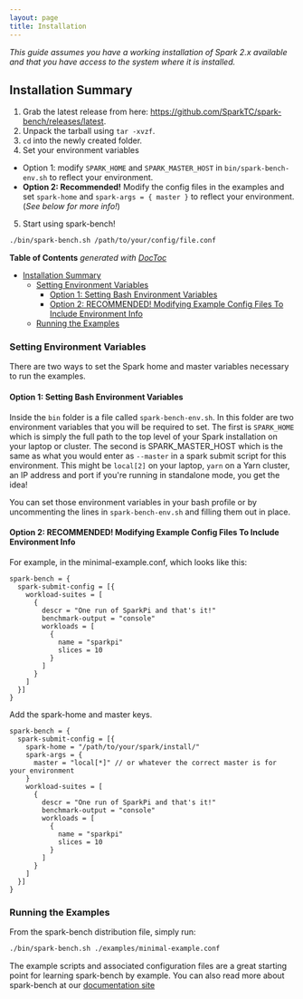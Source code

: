 ```yaml
---
layout: page
title: Installation
---
```


_This guide assumes you have a working installation of Spark 2.x available and that you have access
to the system where it is installed._

## Installation Summary

1. Grab the latest release from here: <https://github.com/SparkTC/spark-bench/releases/latest>.
2. Unpack the tarball using `tar -xvzf`.
3. `cd` into the newly created folder.
4. Set your environment variables
  - Option 1: modify `SPARK_HOME` and `SPARK_MASTER_HOST` in `bin/spark-bench-env.sh` to reflect your environment. 
  - **Option 2: Recommended!** Modify the config files in the examples and set `spark-home` and `spark-args = { master }` 
  to reflect your environment. (_See below for more info!_)
5. Start using spark-bench!
```bash
./bin/spark-bench.sh /path/to/your/config/file.conf
```

<!-- START doctoc generated TOC please keep comment here to allow auto update -->
<!-- DON'T EDIT THIS SECTION, INSTEAD RE-RUN doctoc TO UPDATE -->
**Table of Contents**  *generated with [DocToc](https://github.com/thlorenz/doctoc)*

- [Installation Summary](#installation-summary)
  - [Setting Environment Variables](#setting-environment-variables)
    - [Option 1: Setting Bash Environment Variables](#option-1-setting-bash-environment-variables)
    - [Option 2: RECOMMENDED! Modifying Example Config Files To Include Environment Info](#option-2-recommended-modifying-example-config-files-to-include-environment-info)
  - [Running the Examples](#running-the-examples)

<!-- END doctoc generated TOC please keep comment here to allow auto update -->

### Setting Environment Variables
There are two ways to set the Spark home and master variables necessary to run the examples. 

#### Option 1: Setting Bash Environment Variables
Inside the `bin` folder is a file called `spark-bench-env.sh`. In this folder are two environment variables
that you will be required to set. The first is `SPARK_HOME` which is simply the full path to the top level of your
Spark installation on your laptop or cluster. The second is SPARK_MASTER_HOST which is the same as what you
would enter as `--master` in a spark submit script for this environment. This might be `local[2]` on your laptop,
`yarn` on a Yarn cluster, an IP address and port if you're running in standalone mode, you get the idea!

You can set those environment variables in your bash profile or by uncommenting the lines in `spark-bench-env.sh`
and filling them out in place.

#### Option 2: RECOMMENDED! Modifying Example Config Files To Include Environment Info
For example, in the minimal-example.conf, which looks like this:
```hocon
spark-bench = {
  spark-submit-config = [{
    workload-suites = [
      {
        descr = "One run of SparkPi and that's it!"
        benchmark-output = "console"
        workloads = [
          {
            name = "sparkpi"
            slices = 10
          }
        ]
      }
    ]
  }]
}
```

Add the spark-home and master keys.
```hocon
spark-bench = {
  spark-submit-config = [{
    spark-home = "/path/to/your/spark/install/" 
    spark-args = {
      master = "local[*]" // or whatever the correct master is for your environment
    }
    workload-suites = [
      {
        descr = "One run of SparkPi and that's it!"
        benchmark-output = "console"
        workloads = [
          {
            name = "sparkpi"
            slices = 10
          }
        ]
      }
    ]
  }]
}
```

### Running the Examples
From the spark-bench distribution file, simply run:

```bash
./bin/spark-bench.sh ./examples/minimal-example.conf
```

The example scripts and associated configuration files are a great starting point for learning spark-bench by example.
You can also read more about spark-bench at our [documentation site](https://sparktc.github.io/spark-bench/)

